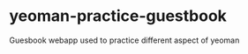 yeoman-practice-guestbook
=========================

Guesbook webapp used to practice different aspect of yeoman
